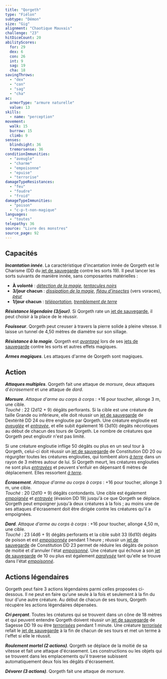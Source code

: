 ```yaml
---
title: "Qorgeth"
type: "Fiélon"
subtype: "Démon"
size: "Gig"
alignment: "Chaotique Mauvais"
challenge: "23"
hitDiceCount: 20
abilityScores:
  for: 29
  dex: 6
  con: 26
  int: 9
  sag: 19
  cha: 18
savingThrows:
  - "dex"
  - "con"
  - "sag"
  - "cha"
ac:
  armorType: "armure naturelle"
  value: 13
skills:
  - name: "perception"
movement:
  walk: 15
  burrow: 15
  climb: 9
senses:
  blindsight: 36
  tremorsense: 36
conditionImmunities:
  - "aveugle"
  - "charme"
  - "empoisonne"
  - "epuise"
  - "terrorise"
damageTypeResistances:
  - "feu"
  - "foudre"
  - "froid"
damageTypeImmunities:
  - "poison"
  - "c-p-t-non-magique"
languages:
  - "toutes"
telepathy: 36
source: "Livre des monstres"
source_page: 92
---
```

## Capacités
_**Incantation innée**_. La caractéristique d'incantation innée de Qorgeth est le Charisme (DD du [jet de sauvegarde](/utiliser-les-caracteristiques/#jets-de-sauvegarde) contre les sorts 19). Il peut lancer les sorts suivants de manière innée, sans composantes matérielles :
* **À volonté** : [_détection de la magie_](/grimoire/detection-de-la-magie/), [_tentacules noirs_](/grimoire/tentacules-noirs/)
* **3/jour chacun** : [_dissipation de la magie_](/grimoire/dissipation-de-la-magie/), [_fléau d'insectes_](/grimoire/fleau-d-insectes/) (vers voraces), [_peur_](/grimoire/peur/)
* **1/jour chacun** : [_téléportation_](/grimoire/teleportation/), [_tremblement de terre_](/grimoire/tremblement-de-terre/)

_**Résistance légendaire (3/jour)**_. Si Qorgeth rate un [jet de sauvegarde](/utiliser-les-caracteristiques/#jets-de-sauvegarde), il peut choisir à la place de le réussir.

_**Fouisseur**_. Qorgeth peut creuser à travers la pierre solide à pleine vitesse. Il laisse un tunnel de 4,50 mètres de diamètre sur son sillage.

_**Résistance à la magie**_. Qorgeth est [_avantagé_](/utiliser-les-caracteristiques/#avantage-et-desavantage) lors de ses [jets de sauvegarde](/utiliser-les-caracteristiques/#jets-de-sauvegarde) contre les sorts et autres effets magiques.

_**Armes magiques**_. Les attaques d'arme de Qorgeth sont magiques.

## Action
_**Attaques multiples**_. Qorgeth fait une attaque de _morsure_, deux attaques d'_écrasement_ et une attaque de _dard_.

_**Morsure**_. _Attaque d'arme au corps à corps_ : +16 pour toucher, allonge 3 m, une cible.  
_Touché_ : 22 (2d12 + 9) dégâts perforants. Si la cible est une créature de taille Grande ou inférieure, elle doit réussir un [jet de sauvegarde](/utiliser-les-caracteristiques/#jets-de-sauvegarde) de Dextérité DD 24 ou être engloutie par Qorgeth. Une créature engloutie est [_aveuglée_](/gerer-la-sante-du-personnage/#aveugle) et [_entravée_](/gerer-la-sante-du-personnage/#entrave), et elle subit également 16 (3d10) dégâts nécrotiques au début de chacun des tours de Qorgeth. Le nombre de créatures que Qorgeth peut engloutir n'est pas limité.

Si une créature engloutie inflige 50 dégâts ou plus en un seul tour à Qorgeth, celui-ci doit réussir un [jet de sauvegarde](/utiliser-les-caracteristiques/#jets-de-sauvegarde) de Constitution DD 20 ou régurgiter toutes les créatures englouties, qui tombent alors [_à terre_](/gerer-la-sante-du-personnage/#a-terre) dans un rayon de 3 mètres autour de lui. Si Qorgeth meurt, les créatures englouties ne sont plus [_entravées_](/gerer-la-sante-du-personnage/#entrave) et peuvent s'enfuir en dépensant 6 mètres de déplacement. Elles ressortent [_à terre_](/gerer-la-sante-du-personnage/#a-terre).

_**Écrasement**_. _Attaque d'arme au corps à corps_ : +16 pour toucher, allonge 3 m, une cible.  
_Touché_ : 20 (2d10 + 9) dégâts contondants. Une cible est également [_empoignée_](/gerer-la-sante-du-personnage/#empoigne) et [_entravée_](/gerer-la-sante-du-personnage/#entrave) (évasion DD 19) jusqu'à ce que Qorgeth se déplace. Qorgeth peut empoigner jusqu'à deux créatures à la fois ; au moins une de ses attaques d'écrasement doit être dirigée contre les créatures qu'il a empoignées.

_**Dard**_. _Attaque d'arme au corps à corps_ : +16 pour toucher, allonge 4,50 m, une cible.  
_Touché_ : 23 (4d6 + 9) dégâts perforants et la cible subit 33 (6d10) dégâts de poison et est [_empoisonnée_](/gerer-la-sante-du-personnage/#empoisonne) pendant 1 heure ; réussir un [jet de sauvegarde](/utiliser-les-caracteristiques/#jets-de-sauvegarde) de Constitution DD 23 permet de réduire les dégâts de poison de moitié et d'annuler l'état [_empoisonné_](/gerer-la-sante-du-personnage/#empoisonne). Une créature qui échoue à son [jet de sauvegarde](/utiliser-les-caracteristiques/#jets-de-sauvegarde) de 10 ou plus est également [_paralysée_](/gerer-la-sante-du-personnage/#paralyse) tant qu'elle se trouve dans l'état [_empoisonné_](/gerer-la-sante-du-personnage/#empoisonne).

## Actions légendaires
Qorgeth peut faire 3 actions légendaires parmi celles proposées ci-dessous. Il ne peut en faire qu'une seule à la fois et seulement à la fin du tour d'une autre créature. Au début de chacun de ses tours, Qorgeth récupère les actions légendaires dépensées.

_**Cri perçant**_. Toutes les créatures qui se trouvent dans un cône de 18 mètres et qui peuvent entendre Qorgeth doivent réussir un [jet de sauvegarde](/utiliser-les-caracteristiques/#jets-de-sauvegarde) de Sagesse DD 19 ou être [_terrorisées_](/gerer-la-sante-du-personnage/#terrorise) pendant 1 minute. Une créature [_terrorisée_](/gerer-la-sante-du-personnage/#terrorise) refait le [jet de sauvegarde](/utiliser-les-caracteristiques/#jets-de-sauvegarde) à la fin de chacun de ses tours et met un terme à l'effet si elle le réussit.

_**Roulement mortel (2 actions)**_. Qorgeth se déplace de la moitié de sa vitesse et fait une attaque d'écrasement. Les constructions ou les objets qui se trouvent dans les emplacements qu'il traverse subissent automatiquement deux fois les dégâts d'écrasement.

_**Dévorer (3 actions)**_. Qorgeth fait une attaque de _morsure_.

